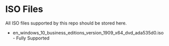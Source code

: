 # ISO Files

All ISO files supported by this repo should be stored here.

- en_windows_10_business_editions_version_1909_x64_dvd_ada535d0.iso - Fully Supported